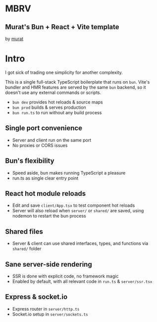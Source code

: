 # MBRV
## Murat's Bun + React + Vite template
by [murat](https://twitter.com/mayfer)

# Intro

I got sick of trading one simplicity for another complexity.

This is a single full-stack TypeScript boilerplate that runs on `bun`. Vite's bundler and HMR features are served by the same `bun` backend, so it doesn't use any external commands or scripts.

 * `bun dev` provides hot reloads & source maps
 * `bun prod` builds & serves production
 * `bun run.ts` to run without any build process


## Single port convenience
- Server and client run on the same port
- No proxies or CORS issues

## Bun's flexibility
- Speed aside, bun makes running TypeScript a pleasure
- run.ts as single clear entry point

## React hot module reloads
- Edit and save `client/App.tsx` to test component hot reloads
- Server will also reload when `server/` or `shared/` are saved, using nodemon to restart the bun process

## Shared files
- Server & client can use shared interfaces, types, and functions via `shared/` folder

## Sane server-side rendering
- SSR is done with explicit code, no framework magic
- Enabled by default, with all relevant code in `run.ts` & `server/ssr.tsx`

## Express & socket.io
- Express router in `server/http.ts`
- Socket.io setup in `server/sockets.ts`


